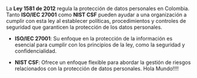La **Ley 1581 de 2012** regula la protección de datos personales en Colombia. Tanto **ISO/IEC 27001** como **NIST CSF** pueden ayudar a una organización a cumplir con esta ley al establecer políticas, procedimientos y controles de seguridad que garanticen la protección de los datos personales.

- **ISO/IEC 27001**: Su enfoque en la protección de la información es esencial para cumplir con los principios de la ley, como la seguridad y confidencialidad.
    
- **NIST CSF**: Ofrece un enfoque flexible para abordar la gestión de riesgos relacionados con la protección de datos personales.
Hola Mundo!!!!
